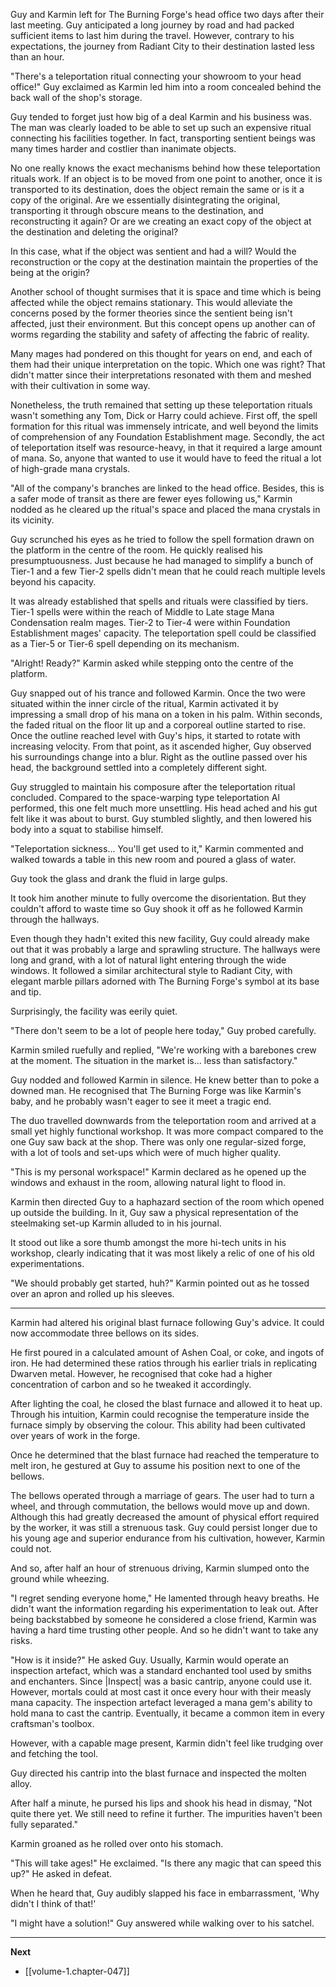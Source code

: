 
Guy and Karmin left for The Burning Forge's head office two days after their last meeting. Guy anticipated a long journey by road and had packed sufficient items to last him during the travel. However, contrary to his expectations, the journey from Radiant City to their destination lasted less than an hour.

"There's a teleportation ritual connecting your showroom to your head office!" Guy exclaimed as Karmin led him into a room concealed behind the back wall of the shop's storage.

Guy tended to forget just how big of a deal Karmin and his business was. The man was clearly loaded to be able to set up such an expensive ritual connecting his facilities together. In fact, transporting sentient beings was many times harder and costlier than inanimate objects.

No one really knows the exact mechanisms behind how these teleportation rituals work. If an object is to be moved from one point to another, once it is transported to its destination, does the object remain the same or is it a copy of the original. Are we essentially disintegrating the original, transporting it through obscure means to the destination, and reconstructing it again? Or are we creating an exact copy of the object at the destination and deleting the original? 

In this case, what if the object was sentient and had a will? Would the reconstruction or the copy at the destination maintain the properties of the being at the origin?

Another school of thought surmises that it is space and time which is being affected while the object remains stationary. This would alleviate the concerns posed by the former theories since the sentient being isn't affected, just their environment. But this concept opens up another can of worms regarding the stability and safety of affecting the fabric of reality.

Many mages had pondered on this thought for years on end, and each of them had their unique interpretation on the topic. Which one was right? That didn't matter since their interpretations resonated with them and meshed with their cultivation in some way.

Nonetheless, the truth remained that setting up these teleportation rituals wasn't something any Tom, Dick or Harry could achieve. First off, the spell formation for this ritual was immensely intricate, and well beyond the limits of comprehension of any Foundation Establishment mage. Secondly, the act of teleportation itself was resource-heavy, in that it required a large amount of mana. So, anyone that wanted to use it would have to feed the ritual a lot of high-grade mana crystals.

"All of the company's branches are linked to the head office. Besides, this is a safer mode of transit as there are fewer eyes following us," Karmin nodded as he cleared up the ritual's space and placed the mana crystals in its vicinity.

Guy scrunched his eyes as he tried to follow the spell formation drawn on the platform in the centre of the room. He quickly realised his presumptuousness. Just because he had managed to simplify a bunch of Tier-1 and a few Tier-2 spells didn't mean that he could reach multiple levels beyond his capacity.

It was already established that spells and rituals were classified by tiers. Tier-1 spells were within the reach of Middle to Late stage Mana Condensation realm mages. Tier-2 to Tier-4 were within Foundation Establishment mages' capacity. The teleportation spell could be classified as a Tier-5 or Tier-6 spell depending on its mechanism.

"Alright! Ready?" Karmin asked while stepping onto the centre of the platform.

Guy snapped out of his trance and followed Karmin. Once the two were situated within the inner circle of the ritual, Karmin activated it by impressing a small drop of his mana on a token in his palm. Within seconds, the faded ritual on the floor lit up and a corporeal outline started to rise. Once the outline reached level with Guy's hips, it started to rotate with increasing velocity. From that point, as it ascended higher, Guy observed his surroundings change into a blur. Right as the outline passed over his head, the background settled into a completely different sight.

Guy struggled to maintain his composure after the teleportation ritual concluded. Compared to the space-warping type teleportation Al performed, this one felt much more unsettling. His head ached and his gut felt like it was about to burst. Guy stumbled slightly, and then lowered his body into a squat to stabilise himself.

"Teleportation sickness... You'll get used to it," Karmin commented and walked towards a table in this new room and poured a glass of water.

Guy took the glass and drank the fluid in large gulps.

It took him another minute to fully overcome the disorientation. But they couldn't afford to waste time so Guy shook it off as he followed Karmin through the hallways.

Even though they hadn't exited this new facility, Guy could already make out that it was probably a large and sprawling structure. The hallways were long and grand, with a lot of natural light entering through the wide windows. It followed a similar architectural style to Radiant City, with elegant marble pillars adorned with The Burning Forge's symbol at its base and tip.

Surprisingly, the facility was eerily quiet.

"There don't seem to be a lot of people here today," Guy probed carefully.

Karmin smiled ruefully and replied, "We're working with a barebones crew at the moment. The situation in the market is... less than satisfactory."

Guy nodded and followed Karmin in silence. He knew better than to poke a downed man. He recognised that The Burning Forge was like Karmin's baby, and he probably wasn't eager to see it meet a tragic end.

The duo travelled downwards from the teleportation room and arrived at a small yet highly functional workshop. It was more compact compared to the one Guy saw back at the shop. There was only one regular-sized forge, with a lot of tools and set-ups which were of much higher quality.

"This is my personal workspace!" Karmin declared as he opened up the windows and exhaust in the room, allowing natural light to flood in.

Karmin then directed Guy to a haphazard section of the room which opened up outside the building. In it, Guy saw a physical representation of the steelmaking set-up Karmin alluded to in his journal.

It stood out like a sore thumb amongst the more hi-tech units in his workshop, clearly indicating that it was most likely a relic of one of his old experimentations.

"We should probably get started, huh?" Karmin pointed out as he tossed over an apron and rolled up his sleeves.

____

Karmin had altered his original blast furnace following Guy's advice. It could now accommodate three bellows on its sides.

He first poured in a calculated amount of Ashen Coal, or coke, and ingots of iron. He had determined these ratios through his earlier trials in replicating Dwarven metal. However, he recognised that coke had a higher concentration of carbon and so he tweaked it accordingly.

After lighting the coal, he closed the blast furnace and allowed it to heat up. Through his intuition, Karmin could recognise the temperature inside the furnace simply by observing the colour. This ability had been cultivated over years of work in the forge.

Once he determined that the blast furnace had reached the temperature to melt iron, he gestured at Guy to assume his position next to one of the bellows.

The bellows operated through a marriage of gears. The user had to turn a wheel, and through commutation, the bellows would move up and down. Although this had greatly decreased the amount of physical effort required by the worker, it was still a strenuous task. Guy could persist longer due to his young age and superior endurance from his cultivation, however, Karmin could not.

And so, after half an hour of strenuous driving, Karmin slumped onto the ground while wheezing.

"I regret sending everyone home," He lamented through heavy breaths. He didn't want the information regarding his experimentation to leak out. After being backstabbed by someone he considered a close friend, Karmin was having a hard time trusting other people. And so he didn't want to take any risks.

"How is it inside?" He asked Guy. Usually, Karmin would operate an inspection artefact, which was a standard enchanted tool used by smiths and enchanters. Since |Inspect| was a basic cantrip, anyone could use it. However, mortals could at most cast it once every hour with their measly mana capacity. The inspection artefact leveraged a mana gem's ability to hold mana to cast the cantrip. Eventually, it became a common item in every craftsman's toolbox.

However, with a capable mage present, Karmin didn't feel like trudging over and fetching the tool.

Guy directed his cantrip into the blast furnace and inspected the molten alloy.

After half a minute, he pursed his lips and shook his head in dismay, "Not quite there yet. We still need to refine it further. The impurities haven't been fully separated."

Karmin groaned as he rolled over onto his stomach.

"This will take ages!" He exclaimed. "Is there any magic that can speed this up?" He asked in defeat.

When he heard that, Guy audibly slapped his face in embarrassment, 'Why didn't I think of that!'

"I might have a solution!" Guy answered while walking over to his satchel.

____

**Next**
* [[volume-1.chapter-047]]